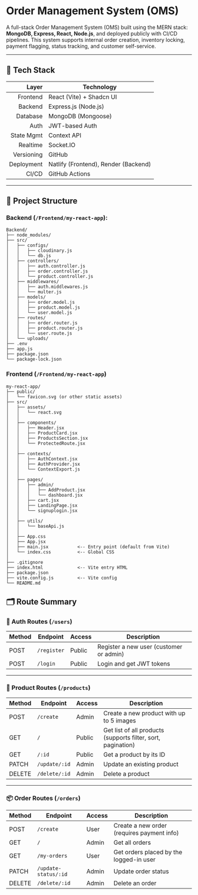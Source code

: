 # Order Management System (OMS)

A full-stack Order Management System (OMS) built using the MERN stack: **MongoDB, Express, React, Node.js**, and deployed publicly with CI/CD pipelines. This system supports internal order creation, inventory locking, payment flagging, status tracking, and customer self-service.

---

## 🚀 Tech Stack

| Layer      | Technology              |
|-----------:|--------------------------|
| Frontend   | React (Vite) + Shadcn UI |
| Backend    | Express.js (Node.js)     |
| Database   | MongoDB (Mongoose)       |
| Auth       | JWT-based Auth           |
| State Mgmt | Context API              |
| Realtime   | Socket.IO                |
| Versioning | GitHub                   |
| Deployment | Natlify (Frontend), Render (Backend) |
| CI/CD      | GitHub Actions           |

---

## 📁 Project Structure
### Backend (`/Frontend/my-react-app`):
```
Backend/
├── node_modules/
├── src/
│   ├── configs/
│   │   ├── cloudinary.js
│   │   └── db.js
│   ├── controllers/
│   │   ├── auth.controller.js
│   │   ├── order.controller.js
│   │   └── product.controller.js
│   ├── middlewares/
│   │   ├── auth.middlewares.js
│   │   └── multer.js
│   ├── models/
│   │   ├── order.model.js
│   │   ├── product.model.js
│   │   └── user.model.js
│   ├── routes/
│   │   ├── order.router.js
│   │   ├── product.router.js
│   │   └── user.route.js
│   └── uploads/
├── .env
├── app.js
├── package.json
└── package-lock.json

```

### Frontend (`/Frontend/my-react-app`)
```
my-react-app/
├── public/
│   └── favicon.svg (or other static assets)
├── src/
│   ├── assets/
│   │   └── react.svg
│   │
│   ├── components/
│   │   ├── Header.jsx
│   │   ├── ProductCard.jsx
│   │   ├── ProductsSection.jsx
│   │   └── ProtectedRoute.jsx
│   │
│   ├── contexts/
│   │   ├── AuthContext.jsx
│   │   ├── AuthProvider.jsx
│   │   └── ContextExport.js
│   │
│   ├── pages/
│   │   ├── admin/
│   │   │   ├── AddProduct.jsx
│   │   │   └── dashboard.jsx
│   │   ├── cart.jsx
│   │   ├── LandingPage.jsx
│   │   └── signuplogin.jsx
│   │
│   ├── utils/
│   │   └── baseApi.js
│   │
│   ├── App.css
│   ├── App.jsx
│   ├── main.jsx           <-- Entry point (default from Vite)
│   └── index.css          <-- Global CSS
│
├── .gitignore
├── index.html             <-- Vite entry HTML
├── package.json
├── vite.config.js         <-- Vite config
└── README.md

```

## 🗂️ Route Summary

### 👤 Auth Routes (`/users`)

| Method | Endpoint     | Access | Description                    |
|--------|--------------|--------|--------------------------------|
| POST   | `/register`  | Public | Register a new user (customer or admin) |
| POST   | `/login`     | Public | Login and get JWT tokens       |

---

### 🛒 Product Routes (`/products`)

| Method | Endpoint         | Access | Description                               |
|--------|------------------|--------|-------------------------------------------|
| POST   | `/create`        | Admin  | Create a new product with up to 5 images  |
| GET    | `/`              | Public | Get list of all products (supports filter, sort, pagination) |
| GET    | `/:id`           | Public | Get a product by its ID                   |
| PATCH  | `/update/:id`    | Admin  | Update an existing product                |
| DELETE | `/delete/:id`    | Admin  | Delete a product                          |

---

### 📦 Order Routes (`/orders`)

| Method | Endpoint           | Access | Description                               |
|--------|--------------------|--------|-------------------------------------------|
| POST   | `/create`          | User   | Create a new order (requires payment info)|
| GET    | `/`                | Admin  | Get all orders                            |
| GET    | `/my-orders`       | User   | Get orders placed by the logged-in user   |
| PATCH  | `/update-status/:id` | Admin | Update order status                       |
| DELETE | `/delete/:id`      | Admin  | Delete an order                           |
